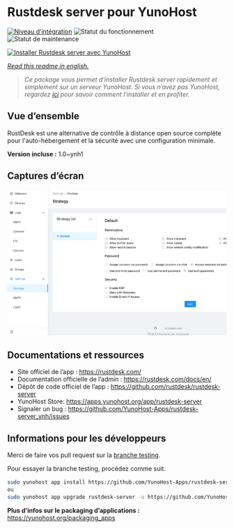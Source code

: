 <!--
N.B.: This README was automatically generated by https://github.com/YunoHost/apps/tree/master/tools/README-generator
It shall NOT be edited by hand.
-->

# Rustdesk server pour YunoHost

[![Niveau d’intégration](https://dash.yunohost.org/integration/rustdesk-server.svg)](https://dash.yunohost.org/appci/app/rustdesk-server) ![Statut du fonctionnement](https://ci-apps.yunohost.org/ci/badges/rustdesk-server.status.svg) ![Statut de maintenance](https://ci-apps.yunohost.org/ci/badges/rustdesk-server.maintain.svg)

[![Installer Rustdesk server avec YunoHost](https://install-app.yunohost.org/install-with-yunohost.svg)](https://install-app.yunohost.org/?app=rustdesk-server)

*[Read this readme in english.](./README.md)*

> *Ce package vous permet d’installer Rustdesk server rapidement et simplement sur un serveur YunoHost.
Si vous n’avez pas YunoHost, regardez [ici](https://yunohost.org/#/install) pour savoir comment l’installer et en profiter.*

## Vue d’ensemble

RustDesk est une alternative de contrôle à distance open source complète pour l'auto-hébergement et la sécurité avec une configuration minimale.

**Version incluse :** 1.0~ynh1

## Captures d’écran

![Capture d’écran de Rustdesk server](./doc/screenshots/screenshot.png)

## Documentations et ressources

* Site officiel de l’app : <https://rustdesk.com/>
* Documentation officielle de l’admin : <https://rustdesk.com/docs/en/>
* Dépôt de code officiel de l’app : <https://github.com/rustdesk/rustdesk-server>
* YunoHost Store: <https://apps.yunohost.org/app/rustdesk-server>
* Signaler un bug : <https://github.com/YunoHost-Apps/rustdesk-server_ynh/issues>

## Informations pour les développeurs

Merci de faire vos pull request sur la [branche testing](https://github.com/YunoHost-Apps/rustdesk-server_ynh/tree/testing).

Pour essayer la branche testing, procédez comme suit.

``` bash
sudo yunohost app install https://github.com/YunoHost-Apps/rustdesk-server_ynh/tree/testing --debug
ou
sudo yunohost app upgrade rustdesk-server -u https://github.com/YunoHost-Apps/rustdesk-server_ynh/tree/testing --debug
```

**Plus d’infos sur le packaging d’applications :** <https://yunohost.org/packaging_apps>